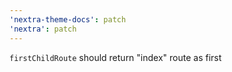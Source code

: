 ```yaml
---
'nextra-theme-docs': patch
'nextra': patch
---
```


`firstChildRoute` should return "index" route as first
